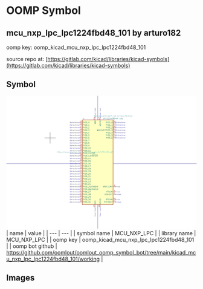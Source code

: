 # OOMP Symbol  
## mcu_nxp_lpc_lpc1224fbd48_101  by arturo182  
  
oomp key: oomp_kicad_mcu_nxp_lpc_lpc1224fbd48_101  
  
source repo at: [https://gitlab.com/kicad/libraries/kicad-symbols](https://gitlab.com/kicad/libraries/kicad-symbols)  
## Symbol  
  
[![working.png](working_600.png)](working.png)  
| name | value | 
| --- | --- | 
| symbol name | MCU_NXP_LPC | 
| library name | MCU_NXP_LPC | 
| oomp key | oomp_kicad_mcu_nxp_lpc_lpc1224fbd48_101 | 
| oomp bot github | https://github.com/oomlout/oomlout_oomp_symbol_bot/tree/main/kicad_mcu_nxp_lpc_lpc1224fbd48_101/working | 
## Images  
